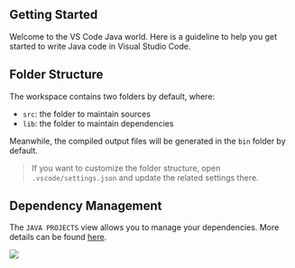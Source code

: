 ## Getting Started

Welcome to the VS Code Java world. Here is a guideline to help you get started to write Java code in Visual Studio Code.

## Folder Structure

The workspace contains two folders by default, where:

- `src`: the folder to maintain sources
- `lib`: the folder to maintain dependencies

Meanwhile, the compiled output files will be generated in the `bin` folder by default.

> If you want to customize the folder structure, open `.vscode/settings.json` and update the related settings there.

## Dependency Management

The `JAVA PROJECTS` view allows you to manage your dependencies. More details can be found [here](https://github.com/microsoft/vscode-java-dependency#manage-dependencies).

[![](https://mermaid.ink/img/pako:eNq1U01PwzAM_SuTT0OUaV8trAekCS4cmCZAHFAvXuN1EWlcpc20D_bfyboOtet1-JL45dkvfkr2ELMgCCFWmOfPEhODaaQ7LkqkI-cr1tTZn7Bj3BYco-ne1JAMbX4B5aQolqzRvNpcxthNy6VOUTJxRdqmZLiOY0FaULOd1DKWaJ7YGJL8ybvGKW3kQpo5JlJj1xrV6Cbk6R4zXuN0gd2mlEUld3iurc4Oka578EaZYWELrmZR17bjQm-aoSG14g9XtGQ3OTcEr-LbheQM15SgYPOiCzKaiobiv_lbva67u5_HtsttStuYNqc1SaTBA-dVilK4h17OFUGxopQiCN1WoPmOINIHx0On_77VMYSFseSBYZusIFyiyl1mM-FMrn7JH0pCHi9d_aPj4kGG-os5PbdxKYR72EA4GfcGgT-87weDB98PgokHWwj7Bw92Jb_fm5xi3B9N_JHvDw-_YzUfZg?type=png)](https://mermaid.live/edit#pako:eNq1U01PwzAM_SuTT0OUaV8trAekCS4cmCZAHFAvXuN1EWlcpc20D_bfyboOtet1-JL45dkvfkr2ELMgCCFWmOfPEhODaaQ7LkqkI-cr1tTZn7Bj3BYco-ne1JAMbX4B5aQolqzRvNpcxthNy6VOUTJxRdqmZLiOY0FaULOd1DKWaJ7YGJL8ybvGKW3kQpo5JlJj1xrV6Cbk6R4zXuN0gd2mlEUld3iurc4Oka578EaZYWELrmZR17bjQm-aoSG14g9XtGQ3OTcEr-LbheQM15SgYPOiCzKaiobiv_lbva67u5_HtsttStuYNqc1SaTBA-dVilK4h17OFUGxopQiCN1WoPmOINIHx0On_77VMYSFseSBYZusIFyiyl1mM-FMrn7JH0pCHi9d_aPj4kGG-os5PbdxKYR72EA4GfcGgT-87weDB98PgokHWwj7Bw92Jb_fm5xi3B9N_JHvDw-_YzUfZg)
